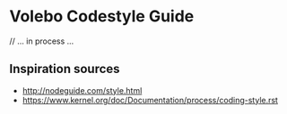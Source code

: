 # Volebo Codestyle Guide

// ... in process ...

## Inspiration sources

* http://nodeguide.com/style.html
* https://www.kernel.org/doc/Documentation/process/coding-style.rst
